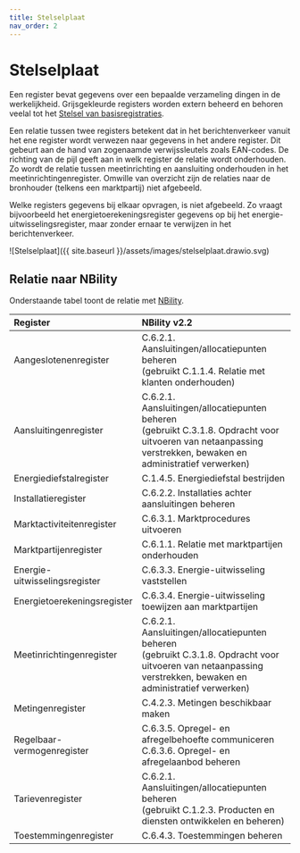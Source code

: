 ```yaml
---
title: Stelselplaat
nav_order: 2
---
```


# Stelselplaat

Een register bevat gegevens over een bepaalde verzameling dingen in de werkelijkheid. Grijsgekleurde registers worden extern beheerd en behoren veelal tot het [Stelsel van basisregistraties](https://www.digitaleoverheid.nl/overzicht-van-alle-onderwerpen/stelsel-van-basisregistraties/).

Een relatie tussen twee registers betekent dat in het berichtenverkeer vanuit het ene register wordt verwezen naar gegevens in het andere register. Dit gebeurt aan de hand van zogenaamde verwijssleutels zoals EAN-codes. De richting van de pijl geeft aan in welk register de relatie wordt onderhouden. Zo wordt de relatie tussen meetinrichting en aansluiting onderhouden in het meetinrichtingenregister. Omwille van overzicht zijn de relaties naar de bronhouder (telkens een marktpartij) niet afgebeeld.

Welke registers gegevens bij elkaar opvragen, is niet afgebeeld. Zo vraagt bijvoorbeeld het energietoerekeningsregister gegevens op bij het energie-uitwisselingsregister, maar zonder ernaar te verwijzen in het berichtenverkeer.

![Stelselplaat]({{ site.baseurl }}/assets/images/stelselplaat.drawio.svg)

## Relatie naar NBility

Onderstaande tabel toont de relatie met [NBility](https://nbility-model.github.io/).

| Register | NBility v2.2 |
| :--- | :--- |
| Aangeslotenenregister | C.6.2.1. Aansluitingen/allocatiepunten beheren<br/>(gebruikt C.1.1.4. Relatie met klanten onderhouden) |
| Aansluitingenregister | C.6.2.1. Aansluitingen/allocatiepunten beheren<br/>(gebruikt C.3.1.8. Opdracht voor uitvoeren van netaanpassing verstrekken, bewaken en administratief verwerken) |
| Energiediefstalregister | C.1.4.5. Energiediefstal bestrijden |
| Installatieregister | C.6.2.2. Installaties achter aansluitingen beheren |
| Marktactiviteitenregister | C.6.3.1. Marktprocedures uitvoeren |
| Marktpartijenregister | C.6.1.1. Relatie met marktpartijen onderhouden |
| Energie-uitwisselingsregister | C.6.3.3. Energie-uitwisseling vaststellen |
| Energietoerekeningsregister | C.6.3.4. Energie-uitwisseling toewijzen aan marktpartijen |
| Meetinrichtingenregister | C.6.2.1. Aansluitingen/allocatiepunten beheren<br/>(gebruikt C.3.1.8. Opdracht voor uitvoeren van netaanpassing verstrekken, bewaken en administratief verwerken) |
| Metingenregister | C.4.2.3. Metingen beschikbaar maken |
| Regelbaar-vermogenregister | C.6.3.5. Opregel- en afregelbehoefte communiceren<br/>C.6.3.6. Opregel- en afregelaanbod beheren |
| Tarievenregister | C.6.2.1. Aansluitingen/allocatiepunten beheren<br/>(gebruikt C.1.2.3. Producten en diensten ontwikkelen en beheren) |
| Toestemmingenregister | C.6.4.3. Toestemmingen beheren |